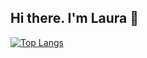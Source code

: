 ## Hi there. I'm Laura 👋


<!---
- 🔭 I am a recent graduate majoring in  Engineering at Federal University of Pernambuco (UFPE).
- 🌱 I’m looking forward to becoming a Fullstack Developer 
- 🤔 I love solving problems, physics, and math.
- 💬 Interested in computer modeling and numerical simulation.
- 👯 Also very interested in Data Science.
- ⚡ Technology is also a big passion
-->
<!---
In my college I was part of a research group in the area of computational fluid dynamics, being initially a volunteer for 2 years and a fellow for another 2 years. That's where my interest in programming started.
-->
<!---
During my vacation, in 2022, I decided to take CS50X, a free "Introduction to Computer Science" course from the University of Harvard, and completely fell in love with programming.
-->
<!---
Since then, I've also completed CS50x's follow-on courses "CS50's Web Programming with Python and JavaScript", "CS50's Introduction to Programming with Python", "CS50's Understanding Technology" and "CS50’s Introduction to Artificial Intelligence with Python".
-->
<!---
Solving the challenging projects in these courses encouraged me to want to learn even more. So I joined British School of Creative Arts and Technology's course to become a Fullstack python Developer
-->
<!---

## 🚀 Learning tools and languages such as:

![Python.](https://img.shields.io/badge/Python-3776AB?style=for-the-badge&logo=python&logoColor=white "Python.")
![HTML.](https://img.shields.io/badge/HTML-239120?style=for-the-badge&logo=html5&logoColor=white "HTML.")
![CSS.](https://img.shields.io/badge/CSS3-1572B6?style=for-the-badge&logo=css3&logoColor=white "CSS.")
![SASS.](https://img.shields.io/badge/Sass-CC6699?style=for-the-badge&logo=sass&logoColor=white "SASS.")
![REACT.](https://img.shields.io/badge/React-20232A?style=for-the-badge&logo=react&logoColor=61DAFB "REACT.")
![VUEJS.](https://img.shields.io/badge/Vue.js-35495E?style=for-the-badge&logo=vue.js&logoColor=4FC08D "VUEJS.")
![JS.](https://img.shields.io/badge/JavaScript-F7DF1E?style=for-the-badge&logo=javascript&logoColor=black "JS.")
![JS.](https://img.shields.io/badge/jQuery-0769AD?style=for-the-badge&logo=jquery&logoColor=white "JS.")
![Djangp.](https://img.shields.io/badge/Django-092E20?style=for-the-badge&logo=django&logoColor=white "Django.")
![SQL.](https://img.shields.io/badge/SQLite-07405E?style=for-the-badge&logo=sqlite&logoColor=white "SQL.")
-->



[![Top Langs](https://github-readme-stats.vercel.app/api/top-langs/?username=villanelle3&layout=compact)](https://github.com/anuraghazra/github-readme-stats)
